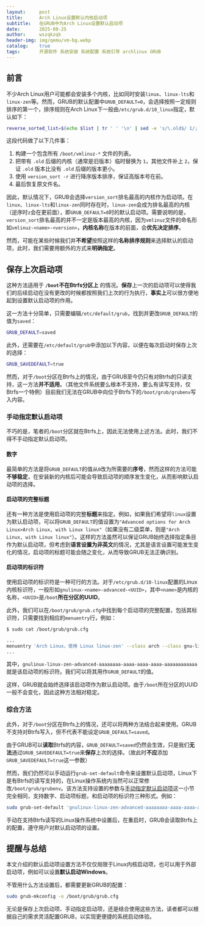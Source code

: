 ```yaml
---
layout:     post
title:      Arch Linux设置默认内核启动项
subtitle:   在GRUB中为Arch Linux设置默认启动项
date:       2025-08-25
author:     wszqkzqk
header-img: img/qemu/vm-bg.webp
catalog:    true
tags:       开源软件 系统安装 系统配置 系统引导 archlinux GRUB
---
```


## 前言

不少Arch Linux用户可能都会安装多个内核，比如同时安装`linux`、`linux-lts`和`linux-zen`等。然而，GRUB的默认配置中`GRUB_DEFAULT=0`，会选择按照一定规则排序的第一个，排序规则在Arch Linux下一般由`/etc/grub.d/10_linux`指定，默认如下：

```bash
reverse_sorted_list=$(echo $list | tr ' ' '\n' | sed -e 's/\.old$/ 1/; / 1$/! s/$/ 2/' | version_sort -r | sed -e 's/ 1$/.old/; s/ 2$//')
```

这段代码做了以下几件事：

1. 构建一个包含所有 `/boot/vmlinuz-*` 文件的列表。
2. 把带有 `.old` 后缀的内核（通常是旧版本）临时替换为 `1`，其他文件补上 `2`，保证 `.old` 版本比没有 `.old` 后缀的版本更小。
3. 使用 `version_sort -r` 进行降序版本排序，保证高版本号在前。
4. 最后恢复原文件名。

因此，默认情况下，GRUB会选择`version_sort`排名最高的内核作为启动项。在`linux`、`linux-lts`和`linux-zen`同时存在时，`linux-zen`会成为排名最高的内核（逆序时`z`会在更前面），即`GRUB_DEFAULT=0`时的默认启动项。需要说明的是，`version_sort`排名最高的并不一定是版本最高的内核，因为`vmlinuz`文件的命名形如`vmlinuz-<name>-<version>`，**内核名称**在版本的前面，会**优先决定排序**。

然而，可能在某些时候我们并**不希望**按照这样的**名称排序规则**来选择默认的启动项，此时，我们需要用额外的方式来**明确指定**。

## 保存上次启动项

这种方法适用于 **`/boot`不在Btrfs分区上** 的情况。**保存**上一次的启动项可以使得我们的后续启动在没有更改的时候都按照我们上次的行为执行，**事实上**可以很方便地起到设置默认启动项的作用。

这一方法十分简单，只需要编辑`/etc/default/grub`，找到并更改`GRUB_DEFAULT`的值为`saved`：

```bash
GRUB_DEFAULT=saved
```

此外，还需要在`/etc/default/grub`中添加以下内容，以便在每次启动时保存上次的选择：

```bash
GRUB_SAVEDEFAULT=true
```

然而，对于`/boot`分区在Btrfs上的情况，由于GRUB至今仍只有对Btrfs的只读支持，这一方法**并不适用**。（其他文件系统要么根本不支持，要么有读写支持，仅Btrfs一个特例）目前我们无法在GRUB中向位于Btrfs下的`/boot/grub/grubenv`写入内容。

### 手动指定默认启动项

不巧的是，笔者的`/boot`分区就在Btrfs上，因此无法使用上述方法。此时，我们不得不手动指定默认启动项。

#### 数字

最简单的方法是将`GRUB_DEFAULT`的值从`0`改为所需要的**序号**，然而这样的方法可能**不够稳定**，在安装新的内核后可能会导致启动项的顺序发生变化，从而影响默认启动项的选择。

#### 启动项的完整标题

还有一种方法是使用启动项的完整**标题**来指定。例如，如果我们希望将`linux`设置为默认启动项，可以将`GRUB_DEFAULT`的值设置为`"Advanced options for Arch Linux>Arch Linux, with Linux linux"`（如果没有二级菜单，则是`"Arch Linux, with Linux linux"`）。这样的方法虽然可以保证GRUB始终选择指定条目作为默认启动项，但考虑到**语言设置为非英文**的情况，尤其是语言设置可能发生变化的情况，启动项的标题可能会随之变化，从而导致GRUB无法正确识别。

#### 启动项的标识符

使用启动项的标识符是一种可行的方法。对于`/etc/grub.d/10-linux`配置的Linux内核标识符，一般形如`gnulinux-<name>-advanced-<UUID>`，其中`<name>`是内核的名称，`<UUID>`是`/boot`**所在分区的UUID**。

此外，我们可以在`/boot/grub/grub.cfg`中找到每个启动项的完整配置，包括其标识符，只需要找到相应的`menuentry`行，例如：

```bash
$ sudo cat /boot/grub/grub.cfg

...
menuentry 'Arch Linux，使用 Linux linux-zen' --class arch --class gnu-linux --class gnu --class os $menuentry_id_option 'gnulinux-linux-zen-advanced-aaaaaaaa-aaaa-aaaa-aaaa-aaaaaaaaaaaa' {
...
```

其中，`gnulinux-linux-zen-advanced-aaaaaaaa-aaaa-aaaa-aaaa-aaaaaaaaaaaa`就是该启动项的标识符。我们可以将其用作`GRUB_DEFAULT`的值。

这样，GRUB就会始终选择该启动项作为默认启动项。由于`/boot`所在分区的UUID一般不会变化，因此这种方法相对稳定。

### 综合方法

此外，对于`/boot`分区在Btrfs上的情况，还可以将两种方法结合起来使用。GRUB不支持对Btrfs写入，但不代表不能设定`GRUB_DEFAULT=saved`。

由于GRUB可以**读取**Btrfs的内容，`GRUB_DEFAULT=saved`仍然会生效，只是我们**无法**通过`GRUB_SAVEDEFAULT=true`来**保存**上次的选择。（故此时**不应**添加`GRUB_SAVEDEFAULT=true`这一参数）

然而，我们仍然可以手动运行`grub-set-default`命令来设置默认启动项，Linux下是有Btrfs的读写支持的，在Linux操作系统内当然可以正常修改`/boot/grub/grubenv`。该方法支持设置的参数与[手动指定默认启动项](#手动指定默认启动项)这一小节完全相同，支持数字、启动项标题，和启动项的标识符三种形式。例如：

```bash
sudo grub-set-default 'gnulinux-linux-zen-advanced-aaaaaaaa-aaaa-aaaa-aaaa-aaaaaaaaaaaa'
```

手动在支持Btrfs读写的Linux操作系统中设置后，在重启时，GRUB会读取Btrfs上的配置，遵守用户对默认启动项的设置。

## 提醒与总结

本文介绍的默认启动项设置方法不仅仅局限于Linux内核启动项，也可以用于外部启动项，例如可以设置**默认启动Windows**。

不管用什么方法设置后，都需要更新GRUB的配置：

```bash
sudo grub-mkconfig -o /boot/grub/grub.cfg
```

无论是保存上次启动项、手动指定启动项，还是结合使用这些方法，读者都可以根据自己的需求灵活配置GRUB，以实现更便捷的系统启动体验。
